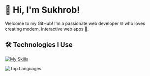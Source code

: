 # 👋 Hi, I'm Sukhrob! 
Welcome to my GitHub! I'm a passionate web developer 🌐 who loves creating modern, interactive web apps 🚀.  

## 🛠️ Technologies I Use

[![My Skills](https://skillicons.dev/icons?i=html,css,js,vue,sass,vscode,github&perline=3)](https://skillicons.dev)

![Top Languages](https://github-readme-stats.vercel.app/api/top-langs/?username=khodirov0&langs_count=5&theme=tokyonight)



